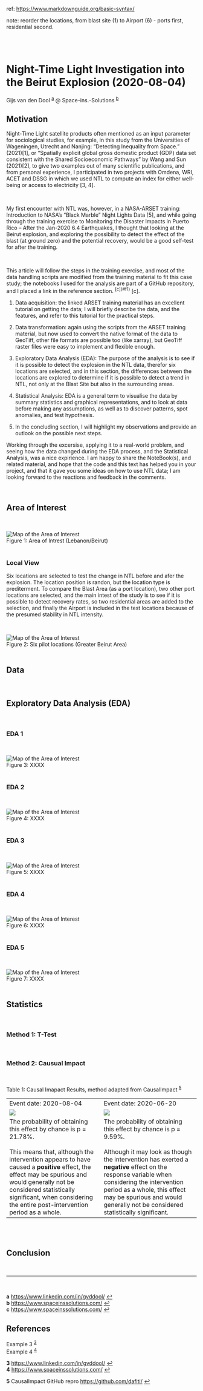 ref: https://www.markdownguide.org/basic-syntax/

note: reorder the locations, from blast site (1) to Airport (6) - ports first, residential second.


<br><br>
<h1> Night-Time Light Investigation into the Beirut Explosion (2020-08-04) </h1>
 
Gijs van den Dool <sup id="aa">[a](#f1)</sup>
@ Space-ins.-Solutions <sup id="ab">[b](#f1)</sup>
 

 
<h2> Motivation </h2>
<p> Night-Time Light satellite products often mentioned as an input parameter for sociological studies, for example, in this study from the Universities of Wageningen, Utrecht and Nanjing: “Detecting Inequality from Space.” (2021)[1], or “Spatially explicit global gross domestic product (GDP) data set consistent with the Shared Socioeconomic Pathways” by Wang and Sun (2021)[2], to give two examples out of many scientific publications, and from personal experience, I participated in two projects with Omdena, WRI, ACET and DSSG in which we used NTL to compute an index for either well-being or access to electricity [3, 4].
</p>
<br>
<p> My first encounter with NTL was, however, in a NASA-ARSET training: Introduction to NASA’s “Black Marble” Night Lights Data [5], and while going through the training exercise to Monitoring the Disaster Impacts in Puerto Rico – After the Jan-2020 6.4 Earthquakes, I thought that looking at the Beirut explosion, and exploring the possibility to detect the effect of the blast (at ground zero) and the potential recovery, would be a good self-test for after the training.</p>
<br>
<p> This article will follow the steps in the training exercise, and most of the data handling scripts are modified from the training material to fit this case study; the notebooks I used for the analysis are part of a GitHub repository, and I placed a link in the reference section. <sup id="ac">[c](#f1)</sup> [c]. 
</p>

1. Data acquisition: the linked ARSET training material has an excellent tutorial on getting the data; I will briefly describe the data, and the features, and refer to this tutorial for the practical steps.

2. Data transformation: again using the scripts from the ARSET training material, but now used to convert the native format of the data to GeoTiff, other file formats are possible too (like xarray), but GeoTiff raster files were easy to implement and flexible enough.
3. Exploratory Data Analysis (EDA): The purpose of the analysis is to see if it is possible to detect the explosion in the NTL data, therefor six locations are selected, and in this section, the differences between the locations are explored to determine if it is possible to detect a trend in NTL, not only at the Blast Site but also in the surrounding areas.
4. Statistical Analysis: EDA is a general term to visualise the data by summary statistics and graphical representations, and to look at data before making any assumptions, as well as to discover patterns, spot anomalies, and test hypothesis.
5. In the concluding section, I will highlight my observations and  provide an outlook on the possible next steps.

<p> Working through the excersise, applying it to a real-world problem, and seeing how the data changed during the EDA process, and the Statistical Analysis, was a nice expirience. I am happy to share the NoteBook(s), and related material, and hope that the code and this text has helped you in your project, and that it gave you some ideas on how to use NTL data; I am looking forward to the reactions and feedback in the comments.

</p>
<br>

<h2> Area of Interest </h2>
<p>

</p>
<br>

![Map of the Area of Interest](Figures/F1_map1.png?raw=true "Title") <br>
Figure 1: Area of Intrest (Lebanon/Beirut)<br>
<br>

<h3> Local View </h3>
<p>Six locations are selected to test the change in NTL before and afer the explosion. The location position is randon, but the location type is prediterment. To compare the Blast Area (as a port location), two other port locations are selected, and the main intest of the study is to see if it is possible to detect recovery rates, so two residential areas are added to the selection, and finally the Airport is included in the test locations because of the presumed stability in NTL intensity.</p>
<br>

![Map of the Area of Interest](Figures/F2_zoom1.png?raw=true "Title") <br>
Figure 2: Six pilot locations (Greater Beirut Area)<br>
<br>


<h2>Data</h2>
<p>

</p>
<br>

<h2>Exploratory Data Analysis (EDA)</h2>
<p>

</p>
<br>

<h3> EDA 1 </h3>
<p>

</p>
<br>

![Map of the Area of Interest](Figures/F3_EDA1.png?raw=true "Title") <br>
Figure 3: XXXX<br>
<br>

<h3> EDA 2 </h3>
<p>

</p>
<br>

![Map of the Area of Interest](Figures/F3_EDA2.png?raw=true "Title") <br>
Figure 4: XXXX<br>
<br>

<h3> EDA 3 </h3>
<p>

</p>
<br>

![Map of the Area of Interest](Figures/F3_EDA3.png?raw=true "Title") <br>
Figure 5: XXXX<br>
<br>

<h3> EDA 4 </h3>
<p>

</p>
<br>

![Map of the Area of Interest](Figures/F3_EDA4.png?raw=true "Title") <br>
Figure 6: XXXX<br>
<br>

<h3> EDA 5 </h3>
<p>

</p>
<br>

![Map of the Area of Interest](Figures/F3_EDA5.png?raw=true "Title") <br>
Figure 7: XXXX<br>
<br>


<h2>Statistics</h2>
<p>

</p>
<br>

<h3> Method 1: T-Test </h3>
<p>

</p>
<br>

<h3> Method 2: Causual Impact  </h3>
<p>

</p>
<br>


Table 1: Causal Imapact Results, method adapted from CausalImpact
            <sup id="a5">[5](#f1)</sup>
<table>
    <tr>
        <td>Event date: 2020-08-04</td>
        <td>Event date: 2020-06-20</td>
    </tr>
    <tr>
        <td valign="top"><img src="Figures/F4_CausalImpact1.png"></td>
        <td valign="top"><img src="Figures/F4_CausalImpact2.png"></td>
    </tr>
    <tr>
        <td valign="top"> The probability of obtaining this effect by chance is p = 21.78%.<br> <br>
        This means that, although the intervention appears to have caused a <strong>positive</strong> effect, the effect may be spurious and would generally not be considered statistically significant, when considering the entire post-intervention period as a whole. 
        </td> 
        <td valign="top"> The probability of obtaining this effect by chance is p = 9.59%. <br> <br>
        Although it may look as though the intervention has exerted a <strong>negative</strong> effect on the response variable when considering the intervention period as a whole, this effect may be spurious and would generally not be considered statistically significant.
        </td>
    </tr>
</table>
<br>
<br>

<h2>Conclusion</h2>
<p>

</p>
<br>


---
<br>

<b id="f1">a</b> https://www.linkedin.com/in/gvddool/ [↩](#aa)<br>
<b id="f1">b</b> https://www.spaceinssolutions.com/ [↩](#ab)<br>
<b id="f1">c</b> https://www.spaceinssolutions.com/ [↩](#ac)<br>

<h2>References</h2>
<p>

Example 3 <sup id="a3">[3](#f1)</sup><br>
Example 4 <sup id="a4">[4](#f1)</sup><br>

<b id="f1">3</b> https://www.linkedin.com/in/gvddool/ [↩](#a3)<br>
<b id="f1">4</b> https://www.spaceinssolutions.com/ [↩](#a4)<br>

<b id="f1">5</b> CausalImpact GitHub repro https://github.com/dafiti/ [↩](#a5)<br>

</p>



